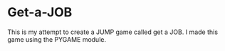 # Get-a-JOB
This is my attempt to create a JUMP game called get a JOB. I made this game using the PYGAME module. 
